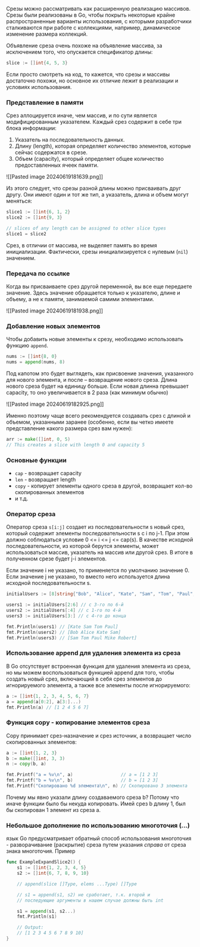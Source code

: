 Срезы можно рассматривать как расширенную реализацию массивов.  
Срезы были реализованы в Go, чтобы покрыть некоторые крайне распространенные варианты использования, с которыми разработчики сталкиваются при работе с коллекциями, например, динамическое изменение размера коллекций.  
  
Объявление среза очень похоже на объявление массива, за исключением того, что опускается спецификатор длины:  
  
```go
slice := []int{4, 5, 3}
```

Если просто смотреть на код, то кажется, что срезы и массивы достаточно похожи, но основное их отличие лежит в реализации и условиях использования.
### Представление в памяти

Срез аллоцируется иначе, чем массив, и по сути является модифицированным указателем. Каждый срез содержит в себе три блока информации:
1. Указатель на последовательность данных.
2. Длину (length), которая определяет количество элементов, которые сейчас содержатся в срезе.
3. Объем (capacity), который определяет общее количество предоставленных ячеек памяти.

![[Pasted image 20240619181639.png]]

Из этого следует, что срезы разной длины можно присваивать друг другу. Они имеют один и тот же тип, а указатель, длина и объем могут меняться:  
  
```go
slice1 := []int{6, 1, 2}
slice2 := []int{9, 3}

// slices of any length can be assigned to other slice types
slice1 = slice2
```

Срез, в отличии от массива, не выделяет память во время инициализации. Фактически, срезы инициализируется с нулевым (`nil`) значением.
### Передача по ссылке

Когда вы присваиваете срез другой переменной, вы все еще передаете значение. Здесь значение обращается только к указателю, длине и объему, а не к памяти, занимаемой самими элементами.

![[Pasted image 20240619181938.png]]

### Добавление новых элементов

Чтобы добавить новые элементы к срезу, необходимо использовать функцию `append`.  
  
```go
nums := []int{8, 0}
nums = append(nums, 8)
```

Под капотом это будет выглядеть, как присвоение значения, указанного для нового элемента, и после – возвращение нового среза. Длина нового среза будет на единицу больше. Если новая длинна превышает capacity, то оно увеличивается в 2 раза (как минимум обычно)

![[Pasted image 20240619182925.png]]

Именно поэтому чаще всего рекомендуется создавать срез с длиной и объемом, указанными заранее (особенно, если вы четко имеете представление какого размера срез вам нужен): 
  
```go
arr := make([]int, 0, 5)
// This creates a slice with length 0 and capacity 5
```

### Основные функции
- `cap` - возвращает capacity
- `len` - возвращает length
- `copy` - копирует элементы одного среза в другой, возвращает кол-во скопированных элементов
- и т.д.
### Оператор среза

Оператор среза `s[i:j]` создает из последовательности s новый срез, который содержит элементы последовательности s с i по j-1. При этом должно соблюдаться условие 0 <= i <= j <= cap(s). В качестве исходной последовательности, из которой берутся элементы, может использоваться массив, указатель на массив или другой срез. В итоге в полученном срезе будет j-i элементов.

Если значение i не указано, то применяется по умолчанию значение 0. Если значение j не указано, то вместо него используется длина исходной последовательности s.

```go
initialUsers := [8]string{"Bob", "Alice", "Kate", "Sam", "Tom", "Paul", "Mike", "Robert"} // базовый массив

users1 := initialUsers[2:6] // с 3-го по 6-й
users2 := initialUsers[:4] // с 1-го по 4-й
users3 := initialUsers[3:] // с 4-го до конца

fmt.Println(users1) // [Kate Sam Tom Paul]
fmt.Println(users2) // [Bob Alice Kate Sam]
fmt.Println(users3) // [Sam Tom Paul Mike Robert]
```

### Использование append для удаления элемента из среза

В Go отсутствует встроенная функция для удаления элемента из среза, но мы можем воспользоваться функцией append для того, чтобы создать новый срез, включающий в себя срез элементов до игнорируемого элемента, а также все элементы после игнорируемого:

```go
a := []int{1, 2, 3, 4, 5, 6, 7}
a = append(a[0:2], a[3:]...)
fmt.Println(a) // [1 2 4 5 6 7]
```

### Функция copy - копирование элементов среза

Copy принимает срез-назначение и срез источник, а возвращает число скопированных элементов:

```go
a := []int{1, 2, 3}
b := make([]int, 3, 3)
n := copy(b, a)

fmt.Printf("a = %v\n", a)                  // a = [1 2 3]
fmt.Printf("b = %v\n", b)                  // b = [1 2 3]
fmt.Printf("Скопировано %d элемента\n", n) // Скопировано 3 элемента
```

Почему мы явно указали длину создаваемого среза b? Потому что иначе функции было бы некуда копировать. Имей срез b длину 1, был бы скопирован 1 элемент из среза a.

### Небольшое дополнение по использованию многоточия (...)

язык Go предусматривает обратный способ использования многоточия - разворачивание (раскрытие) среза путем указания _справа_ от среза знака многоточия. Пример

```go
func ExampleExpandSlice2() {
	s1 := []int{1, 2, 3, 4, 5}
	s2 := []int{6, 7, 8, 9, 10}

	// append(slice []Type, elems ...Type) []Type

	// s1 = append(s1, s2) не сработает, т.к. второй и
	// последующие аргументы в нашем случае должны быть int

	s1 = append(s1, s2...)
	fmt.Println(s1)

	// Output:
	// [1 2 3 4 5 6 7 8 9 10]
}
```


